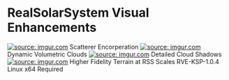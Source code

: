 # RealSolarSystem Visual Enhancements 
<a href="http://imgur.com/omXb5Xg"><img src="http://i.imgur.com/omXb5Xg.png" title="source: imgur.com" /></a>
Scatterer Encorperation
<a href="http://imgur.com/utxmvBY"><img src="http://i.imgur.com/utxmvBY.png" title="source: imgur.com" /></a>
Dynamic Volumetric Clouds
<a href="http://imgur.com/pDS9mSi"><img src="http://i.imgur.com/pDS9mSi.png" title="source: imgur.com" /></a>
Detailed Cloud Shadows
<a href="http://imgur.com/rQrxFKC"><img src="http://i.imgur.com/rQrxFKC.png?1" title="source: imgur.com" /></a>
Higher Fidelity Terrain at RSS Scales
RVE-KSP-1.0.4 Linux x64 Required
